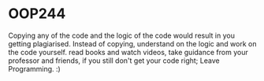 # OOP244

Copying any of the code and the logic of the code would result in you getting plagiarised.
Instead of copying, understand on the logic and work on the code yourself.
read books and watch videos, take guidance from your professor and friends,
if you still don't get your code right;
Leave Programming.
 :)
